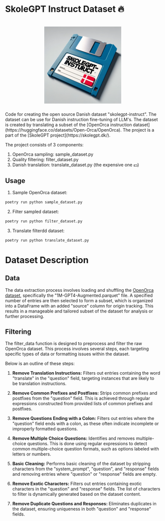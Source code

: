 # SkoleGPT Instruct Dataset 🔥
<h1 align="center">
<img src="logo.png" width="250">
</h1>
Code for creating the open source Danish dataset "skolegpt-instruct". The dataset can be use for Danish instruction fine-tuning of LLM's. The dataset is created by translating a subset of the [OpenOrca instruction dataset](https://huggingface.co/datasets/Open-Orca/OpenOrca). The project is a part of the [SkoleGPT project](https://skolegpt.dk/).

The project consists of 3 components:

1. OpenOrca sampling: sample_dataset.py
2. Quality filtering: filter_dataset.py
3. Danish translation: translate_dataset.py (the expensive one 💵)

## Usage
1. Sample OpenOrca dataset:
```bash
poetry run python sample_dataset.py 
```

2. Filter sampled dataset:
```bash
poetry run python filter_dataset.py
```

3. Translate filterdd dataset:
```bash
poetry run python translate_dataset.py
```
# Dataset Description
## Data
The data extraction process involves loading and shuffling the [OpenOrca dataset](https://huggingface.co/datasets/Open-Orca/OpenOrca), specifically the "1M-GPT4-Augmented.parquet" file. A specified number of entries are then selected to form a subset, which is organized into a DataFrame with an added "source" column for origin tracking. This results in a manageable and tailored subset of the dataset for analysis or further processing.

## Filtering
The filter_data function is designed to preprocess and filter the raw OpenOrca dataset. This process involves several steps, each targeting specific types of data or formatting issues within the dataset. 

Below is an outline of these steps:

1. **Remove Translation Instructions:** Filters out entries containing the word "translate" in the "question" field, targeting instances that are likely to be translation instructions.

2. **Remove Common Prefixes and Postfixes:** Strips common prefixes and postfixes from the "question" field. This is achieved through regular expressions constructed from provided lists of common prefixes and postfixes.

3. **Remove Questions Ending with a Colon:** Filters out entries where the "question" field ends with a colon, as these often indicate incomplete or improperly formatted questions.

4. **Remove Multiple Choice Questions:** Identifies and removes multiple-choice questions. This is done using regular expressions to detect common multiple-choice question formats, such as options labeled with letters or numbers.

5. **Basic Cleaning:** Performs basic cleaning of the dataset by stripping characters from the "system_prompt", "question", and "response" fields and removing entries where "question" or "response" fields are empty.

6. **Remove Exotic Characters:** Filters out entries containing exotic characters in the "question" and "response" fields. The list of characters to filter is dynamically generated based on the dataset content.

7. **Remove Duplicate Questions and Responses:** Eliminates duplicates in the dataset, ensuring uniqueness in both "question" and "response" fields.